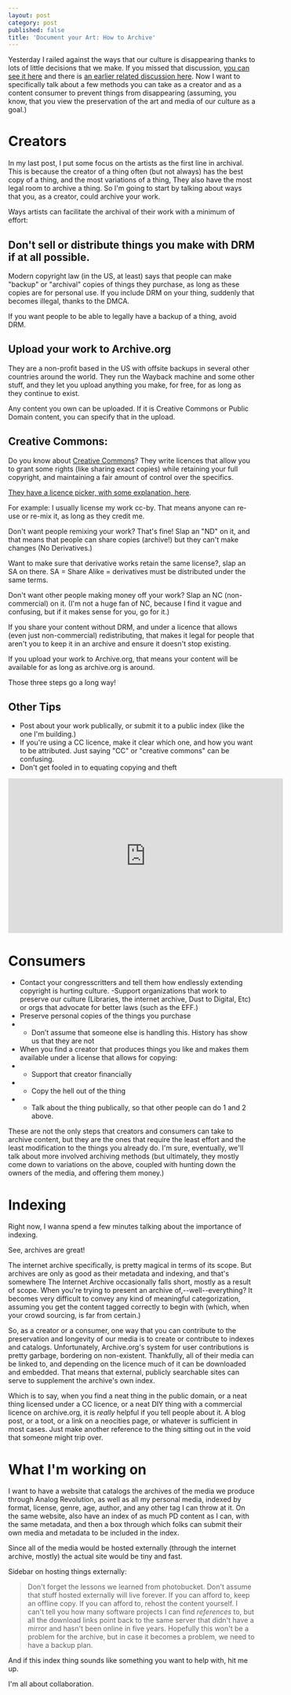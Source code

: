 ```yaml
---
layout: post
category: post
published: false
title: 'Document your Art: How to Archive'
---
```

Yesterday I railed against the ways that our culture is disappearing thanks to lots of little decisions that we make. If you missed that discussion, [you can see it here](http://ajroach42.com/document-your-art-archive-your-art/) and there is [an earlier related discussion here](http://ajroach42.com/we-are-terrible-stewards-of-history/). Now I want to specifically talk about a few methods you can take as a creator and as a content consumer to prevent things from disappearing (assuming, you know, that you view the preservation of the art and media of our culture as a goal.)

# Creators 

In my last post, I put some focus on the artists as the first line in archival. This is because the creator of a thing often (but not always) has the best copy of a thing, and the most variations of a thing, They also have the most legal room to archive a thing. So I'm going to start by talking about ways that you, as a creator, could archive your work. 

Ways artists can facilitate the archival of their work with a minimum of effort: 

## Don't sell or distribute things you make with DRM if at all possible. 

Modern copyright law (in the US, at least) says that people can make "backup" or "archival" copies of things they purchase, as long as these copies are for personal use. If you include DRM on your thing, suddenly that becomes illegal, thanks to the DMCA. 

If you want people to be able to legally have a backup of a thing, avoid DRM.


## Upload your work to Archive.org 

They are a non-profit based in the US with offsite backups in several other countries around the world. They run the Wayback machine and some other stuff, and they let you upload anything you make, for free,  for as long as they continue to exist. 

Any content you own can be uploaded. If it is Creative Commons or Public Domain content, you can specify that in the upload.

## Creative Commons: 

Do you know about [Creative Commons](https://creativecommons.org/)? They write licences that allow you to grant some rights (like sharing exact copies) while retaining your full copyright, and maintaining a fair amount of control over the specifics. 

[They have a licence picker, with some explanation, here](https://creativecommons.org/choose/).


For example:  I usually license my work cc-by. That means anyone can re-use or re-mix it, as long as they credit me. 

Don't want people remixing your work? That's fine! Slap an "ND" on it, and that means that people can share copies (archive!) but they can't make changes (No Derivatives.) 

Want to make sure that derivative works retain the same license?, slap an SA on there. SA = Share Alike = derivatives must be distributed under the same terms. 

Don't want other people making money off your work? Slap an NC (non-commercial) on it. (I'm not a huge fan of NC, because I find it vague and confusing, but if it makes sense for you, go for it.)

If you share your content without DRM, and under a licence that allows (even just non-commercial) redistributing, that makes it legal for people that aren't you to keep it in an archive and ensure it doesn't stop existing. 

If you upload your work to Archive.org, that means your content will be available for as long as archive.org is around. 

Those three  steps go a long way!

## Other Tips

- Post about your work publically, or submit it to a public index (like the one I'm building.) 
- If you're using a CC licence, make it clear which one, and how you want to be attributed. Just saying "CC" or "creative commons" can be confusing. 
- Don't get fooled in to equating copying and theft

<iframe width="560" height="315" src="https://www.youtube.com/embed/IeTybKL1pM4?rel=0&amp;showinfo=0" frameborder="0" allow="autoplay; encrypted-media" allowfullscreen></iframe>

# Consumers 

- Contact your congresscritters and tell them how endlessly extending copyright is hurting culture.
-Support organizations that work to preserve our culture (Libraries, the internet archive, Dust to Digital, Etc) or orgs that advocate for better laws (such as the EFF.)
- Preserve personal copies of the things you purchase
- - Don’t assume that someone else is handling this. History has show us that they are not
- When you find a creator that produces things you like and makes them available under a license that allows for copying: 
- - Support that creator financially 
- - Copy the hell out of the thing
- - Talk about the thing publically, so that other people can do 1 and 2 above.

These are not the only steps that creators and consumers can take to archive content, but they are the ones that require the least effort and the least modification to the things you already do. I'm sure, eventually, we'll talk about more involved archiving methods (but ultimately, they mostly come down to variations on the above, coupled with hunting down the owners of the media, and offering them money.) 

# Indexing 

Right now, I wanna spend a few minutes talking about the importance of indexing.

See, archives are great! 

The internet archive specifically, is pretty magical in terms of its scope. But archives are only as good as their metadata and indexing, and that's somewhere The Internet Archive occasionally falls short, mostly as a result of scope. When you're trying to present an archive of,--well--everything? It becomes very difficult to convey any kind of meaningful categorization, assuming you get the content tagged correctly to begin with (which, when your crowd sourcing, is far from certain.) 

So, as a creator or a consumer, one way that you can contribute to the preservation and longevity of our media is to create or contribute to indexes and catalogs. Unfortunately, Archive.org's system for user contributions is pretty garbage, bordering on non-existent. Thankfully, all of their media can be linked to, and depending on the licence much of it can be downloaded and embedded. That means that external, publicly searchable sites can serve to supplement the archive's own index.

Which is to say, when you find a neat thing in the public domain, or a neat thing licensed under a CC licence, or a neat DIY thing with a commercial licence on archive.org, it is *really* helpful if you tell people about it. A blog post, or a toot, or a link on a neocities page, or whatever is sufficient in most cases. Just make another reference to the thing sitting out in the void that someone might trip over.

# What I'm working on 

I want to have a website that catalogs the archives of the media we produce through Analog Revolution, as well as all my personal media, indexed by format, license, genre, age, author, and any other tag I can throw at it. On the same website, also have an index of as much PD content as I can, with the same metadata, and then a box through which folks can submit their own media and metadata to be included in the index. 

Since all of the media would be hosted externally (through the internet archive, mostly) the actual site would be tiny and fast.

Sidebar on hosting things externally: 

> Don't forget the lessons we learned from photobucket. Don't assume that stuff hosted externally will live forever. If you can afford to, keep an offline copy. If you can afford to, rehost the content yourself. I can't tell you how many software projects I can find *references* to, but all the download links point back to the same server that didn't have a mirror and hasn't been online in five years. Hopefully this won't be a problem for the archive, but in case it becomes a problem, we need to have a backup plan.

And if this index thing sounds like something you want to help with, hit me up. 

I'm all about collaboration.







